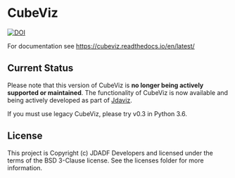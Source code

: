 # CubeViz

[![DOI](https://zenodo.org/badge/36305330.svg)](https://zenodo.org/badge/latestdoi/36305330)

For documentation see https://cubeviz.readthedocs.io/en/latest/

## Current Status

Please note that this version of CubeViz is **no longer being actively supported
or maintained**. The functionality of CubeViz is now available and being actively
developed as part of [Jdaviz](https://github.com/spacetelescope/jdaviz).

If you must use legacy CubeViz, please try v0.3 in Python 3.6.

## License

This project is Copyright (c) JDADF Developers and licensed under the terms of the BSD 3-Clause license. See the licenses folder for more information.
